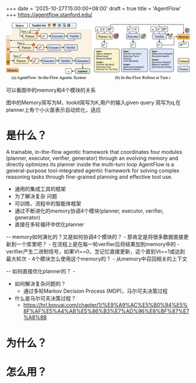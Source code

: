 
+++
date = '2025-10-27T15:00:00+08:00'
draft = true
title = 'AgentFlow'
+++
https://agentflow.stanford.edu/

<!--more-->
![img.png](img.png)

可以看图中的memory和4个模块的关系

图中的Memory简写为M，tookit简写为K,用户的输入given query 简写为q,在planner上有个小火苗表示自动优化，适应



# 是什么？
A trainable, in-the-flow agentic framework that coordinates four modules (planner, executor, verifier, generator) through an evolving memory and directly optimizes its planner inside the multi-turn loop
AgentFlow is a general-purpose tool-integrated agentic framework for solving complex reasoning tasks through fine-grained planning and effective tool use.


- 通用的集成工具的框架
- 为了解决复杂 问题
- 可训练、流程中的智能体框架
- 通过不断进化的memory协调4个模块(planner, executor, verifier, generator)
- 直接在多轮循环中优化planner


-- memory如何演化的？又是如何协调4个模块的？
    - 那肯定是将很多数据直接更新到一个库里吧？
    - 在流程上是在每一轮verifier后将结果加到memory中的
        - verifier产生二进制信号，如果Vt==0，怎记忆直接更新，这个直到Vt==1或达到最大轮次
    - 4个模块怎么使用这个memory的？
        - 从memory中召回相关的上下文 


--  如何直接优化planner的？
    - 


- 如何解决复杂问题的？
  - 通过多轮Markov Decision Process (MDP)，马尔可夫决策过程
- 什么是马尔可夫决策过程？
  - https://hrl.boyuai.com/chapter/1/%E9%A9%AC%E5%B0%94%E5%8F%AF%E5%A4%AB%E5%86%B3%E7%AD%96%E8%BF%87%E7%A8%8B

# 为什么？
# 怎么用？


# 